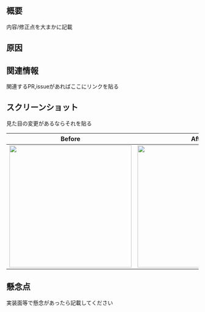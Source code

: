 ## 概要
 内容/修正点を大まかに記載 

## 原因 

## 関連情報
 関連するPR,issueがあればここにリンクを貼る 

## スクリーンショット
 見た目の変更があるならそれを貼る


 | Before | After |
 |--------| ------|
 | <img src="画像のURL" width= "320px" > | <img src="画像のURL" width= "320px" > |

## 懸念点
 実装面等で懸念があったら記載してください
